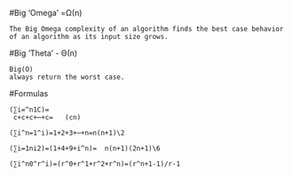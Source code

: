 #Big ‘Omega’ =Ω(n)

~~~
The Big Omega complexity of an algorithm finds the best case behavior of an algorithm as its input size grows.
~~~
#Big ‘Theta’ - Θ(n)
~~~
Big(O)
always return the worst case.
~~~
#Formulas
~~~
(∑i=^n1C)=
​​ c+c+c+⋯+c=	(cn)

(∑​i^n=1^i)=1+2+3+⋯+n=n(n+1)\2

(∑​i=1ni2)=(1+4+9+i^n)=  n(n+1)(2n+1)\6

(∑i^n0^r^i)=(r^0+r^1+r^2+r^n)=(r^n+1-1)/​​r-1
~~~




​​
​​ 
​​
​​	
​​    
​​ 
